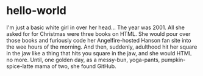 # hello-world
I'm just a basic white girl in over her head...
The year was 2001. All she asked for for Christmas were three books on HTML. She would pour over those books and furiously code her Angelfire-hosted Hanson fan site into the wee hours of the morning. And then, suddenly, adulthood hit her square in the jaw like a thing that hits you square in the jaw, and she would HTML no more. Until, one golden day, as a messy-bun, yoga-pants, pumpkin-spice-latte mama of two, she found GitHub.
